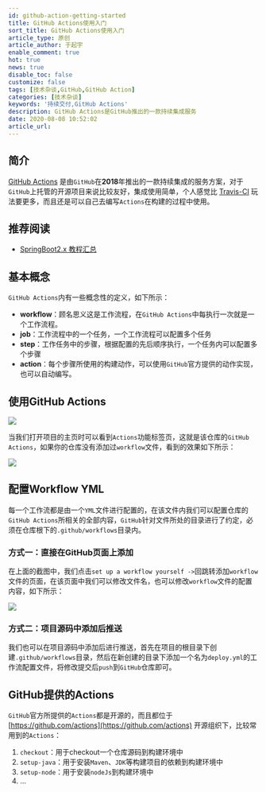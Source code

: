 ```yaml
---
id: github-action-getting-started
title: GitHub Actions使用入门
sort_title: GitHub Actions使用入门
article_type: 原创
article_author: 于起宇
enable_comment: true
hot: true
news: true
disable_toc: false
customize: false
tags: [技术杂谈,GitHub,GitHub Action]
categories: [技术杂谈]
keywords: '持续交付,GitHub Actions'
description: GitHub Actions是GitHub推出的一款持续集成服务
date: 2020-08-08 10:52:02
article_url:
---
```


## 简介

[GitHub Actions](https://github.com/features/actions) 是由`GitHub`在**2018**年推出的一款持续集成的服务方案，对于`GitHub`上托管的开源项目来说比较友好，集成使用简单，个人感觉比 [Travis-CI](https://www.travis-ci.org/github/minbox-projects/api-boot) 玩法要更多，而且还是可以自己去编写`Actions`在构建的过程中使用。
<!--more-->
## 推荐阅读
- [SpringBoot2.x 教程汇总](https://blog.minbox.org/spring-boot-2-x-articles.html)

## 基本概念

`GitHub Actions`内有一些概念性的定义，如下所示：

- **workflow**：顾名思义这是工作流程，在`GitHub Actions`中每执行一次就是一个工作流程。
- **job**：工作流程中的一个任务，一个工作流程可以配置多个任务
- **step**：工作任务中的步骤，根据配置的先后顺序执行，一个任务内可以配置多个步骤
- **action**：每个步骤所使用的构建动作，可以使用`GitHub`官方提供的动作实现，也可以自动编写。

## 使用GitHub Actions

![](https://blog.minbox.org/images/post/github-action-getting-started-1.png)

当我们打开项目的主页时可以看到`Actions`功能标签页，这就是该仓库的`GitHub Actions`，如果你的仓库没有添加过`workflow`文件，看到的效果如下所示：

![](https://blog.minbox.org/images/post/github-action-getting-started-2.png)

## 配置Workflow YML

每一个工作流都是由一个`YML`文件进行配置的，在该文件内我们可以配置仓库的`GitHub Actions`所相关的全部内容，`GitHub`针对文件所处的目录进行了约定，必须在仓库根下的`.github/workflows`目录内。

### 方式一：直接在GitHub页面上添加

在上面的截图中，我们点击`set up a workflow yourself ->`回跳转添加`workflow`文件的页面，在该页面中我们可以修改文件名，也可以修改`workflow`文件的配置内容，如下所示：

![](https://blog.minbox.org/images/post/github-action-getting-started-3.png)

### 方式二：项目源码中添加后推送

我们也可以在项目源码中添加后进行推送，首先在项目的根目录下创建`.github/workflows`目录，然后在新创建的目录下添加一个名为`deploy.yml`的工作流配置文件，将修改提交后`push`到`GitHub`仓库即可。

## GitHub提供的Actions

`GitHub`官方所提供的`Actions`都是开源的，而且都位于 [https://github.com/actions](https://github.com/actions) 开源组织下，比较常用到的`Actions`：

1. `checkout`：用于checkout一个仓库源码到构建环境中
2. `setup-java`：用于安装`Maven`、`JDK`等构建项目的依赖到构建环境中
3. `setup-node`：用于安装`nodeJs`到构建环境中
4. ...